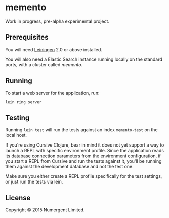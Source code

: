 # memento

Work in progress, pre-alpha experimental project.

## Prerequisites

You will need [Leiningen][1] 2.0 or above installed.

[1]: https://github.com/technomancy/leiningen

You will also need a Elastic Search instance running locally on the standard ports, with a cluster called *memento*.

## Running

To start a web server for the application, run:

    lein ring server

## Testing

Running `lein test` will run the tests against an index `memento-test` on the local host.  

If you're using Cursive Clojure, bear in mind it does not yet support a way to launch a REPL with specific environment profile. Since the application reads its database connection parameters from the environment configuration, if you start a REPL from Cursive and run the tests against it, you'll be running them against the development database and not the test one.

Make sure you either create a REPL profile specifically for the test settings, or just run the tests via lein.

## License

Copyright © 2015 Numergent Limited.
